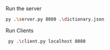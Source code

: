 Run the server 
```bash
py .\server.py 8080 .\dictionary.json
```

Run Clients
```bash
 py .\client.py localhost 8080
```
